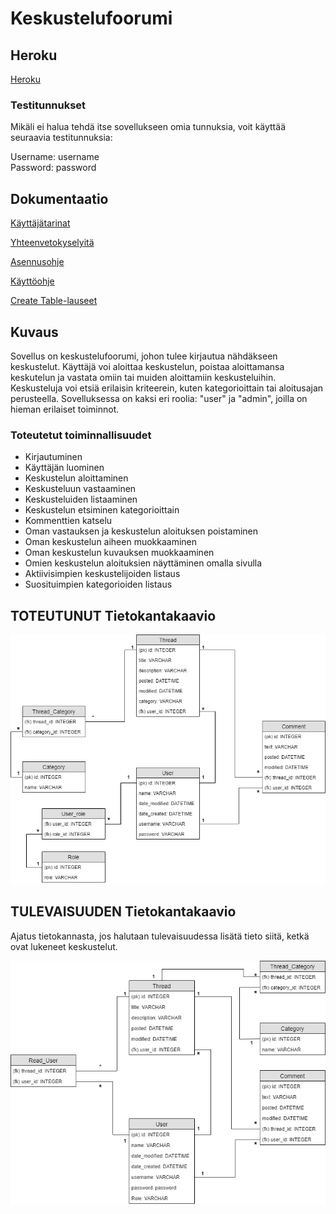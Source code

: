 # Keskustelufoorumi

## Heroku

[Heroku](https://tsoha-tyoni.herokuapp.com/)

### Testitunnukset

Mikäli ei halua tehdä itse sovellukseen omia tunnuksia, voit käyttää seuraavia testitunnuksia:

Username: username  
Password: password

## Dokumentaatio

[Käyttäjätarinat](https://github.com/lehtoneo/keskustelufoorumi/blob/master/documentation/kayttajatarinat.md)

[Yhteenvetokyselyitä](https://github.com/lehtoneo/keskustelufoorumi/blob/master/documentation/yhteenvetokyselyt.md)

[Asennusohje](https://github.com/lehtoneo/keskustelufoorumi/blob/master/documentation/asennusohje.md)

[Käyttöohje](https://github.com/lehtoneo/keskustelufoorumi/blob/master/documentation/kaytto-ohje.md)

[Create Table-lauseet](https://github.com/lehtoneo/keskustelufoorumi/blob/master/documentation/createtablelauseet.md)

## Kuvaus

Sovellus on keskustelufoorumi, johon tulee kirjautua nähdäkseen keskustelut. Käyttäjä voi aloittaa keskustelun, poistaa aloittamansa keskutelun ja vastata omiin tai muiden aloittamiin keskusteluihin. Keskusteluja voi etsiä erilaisin kriteerein, kuten kategorioittain tai aloitusajan perusteella. Sovelluksessa on kaksi eri roolia: "user" ja "admin", joilla on hieman erilaiset toiminnot.

### Toteutetut toiminnallisuudet

- Kirjautuminen
- Käyttäjän luominen
- Keskustelun aloittaminen
- Keskusteluun vastaaminen
- Keskusteluiden listaaminen
- Keskustelun etsiminen kategorioittain
- Kommenttien katselu
- Oman vastauksen ja keskustelun aloituksen poistaminen
- Oman keskustelun aiheen muokkaaminen
- Oman keskustelun kuvauksen muokkaaminen
- Omien keskustelun aloituksien näyttäminen omalla sivulla
- Aktiivisimpien keskustelijoiden listaus
- Suosituimpien kategorioiden listaus


## TOTEUTUNUT Tietokantakaavio

<img src="https://github.com/lehtoneo/keskustelufoorumi/blob/master/documentation/pics/tsohaDBtot.png">
          
## TULEVAISUUDEN Tietokantakaavio

Ajatus tietokannasta, jos halutaan tulevaisuudessa lisätä tieto siitä, ketkä ovat lukeneet keskustelut.

<img src="https://github.com/lehtoneo/keskustelufoorumi/blob/master/documentation/pics/dbPic.png">
